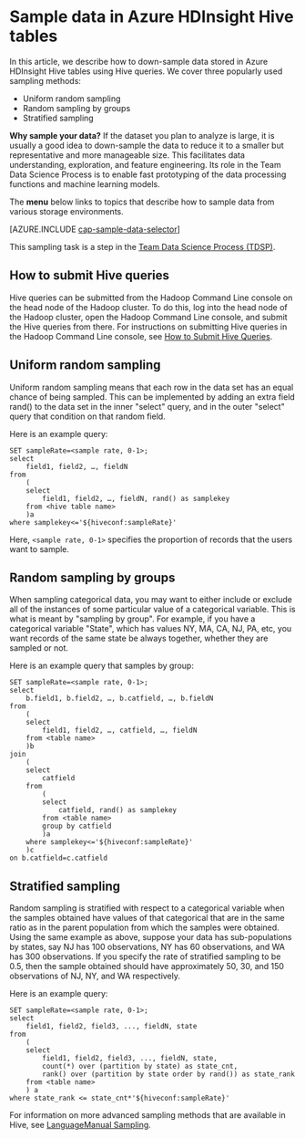 <properties
    pageTitle="Sample data in Azure HDInsight Hive tables | Microsoft Azure"
    description="Down sampling data in Azure HDInsight  (Hadopop) Hive Tables"
    services="machine-learning,hdinsight"
    documentationCenter=""
    authors="bradsev"
    manager="jhubbard"
    editor="cgronlun"  />

<tags
    ms.service="machine-learning"
    ms.workload="data-services"
    ms.tgt_pltfrm="na"
    ms.devlang="na"
    ms.topic="article"
    ms.date="09/19/2016"
    ms.author="hangzh;bradsev" />

# <a name="sample-data-in-azure-hdinsight-hive-tables"></a>Sample data in Azure HDInsight Hive tables

In this article, we describe how to down-sample data stored in Azure HDInsight Hive tables using Hive queries. We cover three popularly used sampling methods:

* Uniform random sampling
* Random sampling by groups
* Stratified sampling

**Why sample your data?**
If the dataset you plan to analyze is large, it is usually a good idea to down-sample the data to reduce it to a smaller but representative and more manageable size. This facilitates data understanding, exploration, and feature engineering. Its role in the Team Data Science Process is to enable fast prototyping of the data processing functions and machine learning models.

The **menu** below links to topics that describe how to sample data from various storage environments.

[AZURE.INCLUDE [cap-sample-data-selector](../../includes/cap-sample-data-selector.md)]

This sampling task is a step in the [Team Data Science Process (TDSP)](https://azure.microsoft.com/documentation/learning-paths/cortana-analytics-process/).


## <a name="how-to-submit-hive-queries"></a>How to submit Hive queries
Hive queries can be submitted from the Hadoop Command Line console on the head node of the Hadoop cluster. To do this, log into the head node of the Hadoop cluster, open the Hadoop Command Line console, and submit the Hive queries from there. For instructions on submitting Hive queries in the Hadoop Command Line console, see [How to Submit Hive Queries](machine-learning-data-science-move-hive-tables.md#submit).

## <a name="uniform"></a>Uniform random sampling
Uniform random sampling means that each row in the data set has an equal chance of being sampled. This can be implemented by adding an extra field rand() to the data set in the inner "select" query, and in the outer "select" query that condition on that random field.

Here is an example query:

    SET sampleRate=<sample rate, 0-1>;
    select
        field1, field2, …, fieldN
    from
        (
        select
            field1, field2, …, fieldN, rand() as samplekey
        from <hive table name>
        )a
    where samplekey<='${hiveconf:sampleRate}'

Here, `<sample rate, 0-1>` specifies the proportion of records that the users want to sample.

## <a name="group"></a>Random sampling by groups

When sampling categorical data, you may want to either include or exclude all of the instances of some particular value of a categorical variable. This is what is meant by "sampling by group".
For example, if you have a categorical variable "State", which has values NY, MA, CA, NJ, PA, etc, you want records of the same state be always together, whether they are sampled or not.

Here is an example query that samples by group:

    SET sampleRate=<sample rate, 0-1>;
    select
        b.field1, b.field2, …, b.catfield, …, b.fieldN
    from
        (
        select
            field1, field2, …, catfield, …, fieldN
        from <table name>
        )b
    join
        (
        select
            catfield
        from
            (
            select
                catfield, rand() as samplekey
            from <table name>
            group by catfield
            )a
        where samplekey<='${hiveconf:sampleRate}'
        )c
    on b.catfield=c.catfield

## <a name="stratified"></a>Stratified sampling

Random sampling is stratified with respect to a categorical variable when the samples obtained have values of that categorical that are in the same ratio as in the parent population from which the samples were obtained. Using the same example as above, suppose your data has sub-populations by states, say NJ has 100 observations, NY has 60 observations, and WA has 300 observations. If you specify the rate of stratified sampling to be 0.5, then the sample obtained should have approximately 50, 30, and 150 observations of NJ, NY, and WA respectively.

Here is an example query:

    SET sampleRate=<sample rate, 0-1>;
    select
        field1, field2, field3, ..., fieldN, state
    from
        (
        select
            field1, field2, field3, ..., fieldN, state,
            count(*) over (partition by state) as state_cnt,
            rank() over (partition by state order by rand()) as state_rank
        from <table name>
        ) a
    where state_rank <= state_cnt*'${hiveconf:sampleRate}'


For information on more advanced sampling methods that are available in Hive, see [LanguageManual Sampling](https://cwiki.apache.org/confluence/display/Hive/LanguageManual+Sampling).
